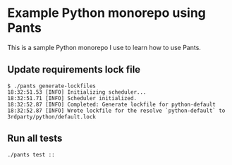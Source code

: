 # Example Python monorepo using Pants

This is a sample Python monorepo I use to learn how to use Pants.

## Update requirements lock file

```shell
$ ./pants generate-lockfiles
18:32:51.53 [INFO] Initializing scheduler...
18:32:51.71 [INFO] Scheduler initialized.
18:32:52.87 [INFO] Completed: Generate lockfile for python-default
18:32:52.87 [INFO] Wrote lockfile for the resolve `python-default` to 3rdparty/python/default.lock
```

## Run all tests

```shell
./pants test ::
```
